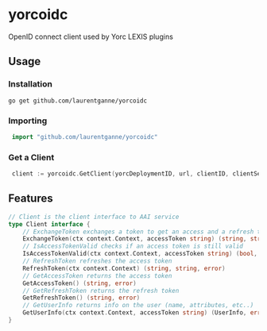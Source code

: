 # yorcoidc
OpenID connect client used by Yorc LEXIS plugins

## Usage

### Installation

```shell
go get github.com/laurentganne/yorcoidc
```

### Importing

```go
 import "github.com/laurentganne/yorcoidc"
```

### Get a Client

```go
 client := yorcoidc.GetClient(yorcDeploymentID, url, clientID, clientSecret, realm)
```

## Features

```go
// Client is the client interface to AAI service
type Client interface {
	// ExchangeToken exchanges a token to get an access and a refresh token for this client
	ExchangeToken(ctx context.Context, accessToken string) (string, string, error)
	// IsAccessTokenValid checks if an access token is still valid
	IsAccessTokenValid(ctx context.Context, accessToken string) (bool, error)
	// RefreshToken refreshes the access token
	RefreshToken(ctx context.Context) (string, string, error)
	// GetAccessToken returns the access token
	GetAccessToken() (string, error)
	// GetRefreshToken returns the refresh token
	GetRefreshToken() (string, error)
	// GetUserInfo returns info on the user (name, attributes, etc..)
	GetUserInfo(ctx context.Context, accessToken string) (UserInfo, error)
}
```
